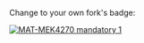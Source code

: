 Change to your own fork's badge:

[![MAT-MEK4270 mandatory 1](https://github.com/AstridWH/mandatory1/actions/workflows/main.yml/badge.svg)](https://github.com/AstridWH/mandatory1/actions/workflows/main.yml)
